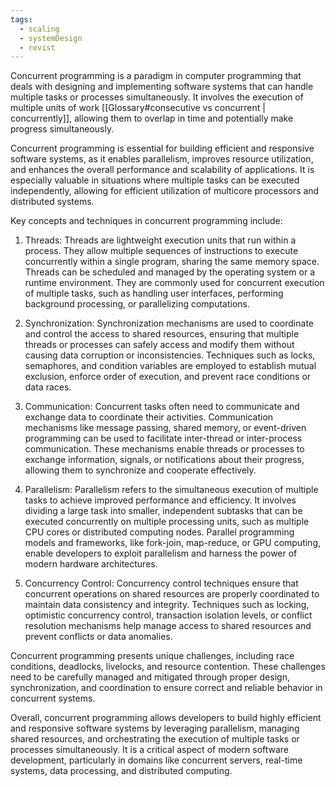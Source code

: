 ```yaml
---
tags:
  - scaling
  - systemDesign
  - revist
---
```

Concurrent programming is a paradigm in computer programming that deals with designing and implementing software systems that can handle multiple tasks or processes simultaneously. It involves the execution of multiple units of work [[Glossary#consecutive vs concurrent | concurrently]], allowing them to overlap in time and potentially make progress simultaneously.

Concurrent programming is essential for building efficient and responsive software systems, as it enables parallelism, improves resource utilization, and enhances the overall performance and scalability of applications. It is especially valuable in situations where multiple tasks can be executed independently, allowing for efficient utilization of multicore processors and distributed systems.

Key concepts and techniques in concurrent programming include:

1. Threads: Threads are lightweight execution units that run within a process. They allow multiple sequences of instructions to execute concurrently within a single program, sharing the same memory space. Threads can be scheduled and managed by the operating system or a runtime environment. They are commonly used for concurrent execution of multiple tasks, such as handling user interfaces, performing background processing, or parallelizing computations.

2. Synchronization: Synchronization mechanisms are used to coordinate and control the access to shared resources, ensuring that multiple threads or processes can safely access and modify them without causing data corruption or inconsistencies. Techniques such as locks, semaphores, and condition variables are employed to establish mutual exclusion, enforce order of execution, and prevent race conditions or data races.

3. Communication: Concurrent tasks often need to communicate and exchange data to coordinate their activities. Communication mechanisms like message passing, shared memory, or event-driven programming can be used to facilitate inter-thread or inter-process communication. These mechanisms enable threads or processes to exchange information, signals, or notifications about their progress, allowing them to synchronize and cooperate effectively.

4. Parallelism: Parallelism refers to the simultaneous execution of multiple tasks to achieve improved performance and efficiency. It involves dividing a large task into smaller, independent subtasks that can be executed concurrently on multiple processing units, such as multiple CPU cores or distributed computing nodes. Parallel programming models and frameworks, like fork-join, map-reduce, or GPU computing, enable developers to exploit parallelism and harness the power of modern hardware architectures.

5. Concurrency Control: Concurrency control techniques ensure that concurrent operations on shared resources are properly coordinated to maintain data consistency and integrity. Techniques such as locking, optimistic concurrency control, transaction isolation levels, or conflict resolution mechanisms help manage access to shared resources and prevent conflicts or data anomalies.

Concurrent programming presents unique challenges, including race conditions, deadlocks, livelocks, and resource contention. These challenges need to be carefully managed and mitigated through proper design, synchronization, and coordination to ensure correct and reliable behavior in concurrent systems.

Overall, concurrent programming allows developers to build highly efficient and responsive software systems by leveraging parallelism, managing shared resources, and orchestrating the execution of multiple tasks or processes simultaneously. It is a critical aspect of modern software development, particularly in domains like concurrent servers, real-time systems, data processing, and distributed computing.